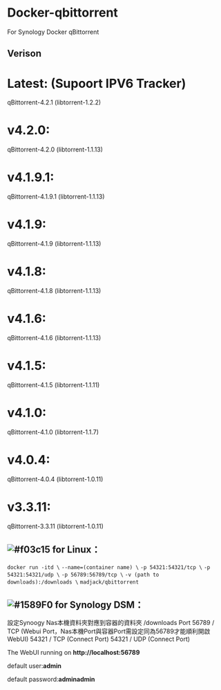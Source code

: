 # Docker-qbittorrent
For Synology Docker qBittorrent
## **Verison**
# Latest: (Supoort IPV6 Tracker)
qBittorrent-4.2.1  (libtorrent-1.2.2)
# v4.2.0:
qBittorrent-4.2.0  (libtorrent-1.1.13)
# v4.1.9.1:
qBittorrent-4.1.9.1  (libtorrent-1.1.13)
# v4.1.9:
qBittorrent-4.1.9  (libtorrent-1.1.13)
# v4.1.8:
qBittorrent-4.1.8  (libtorrent-1.1.13)
# v4.1.6:
qBittorrent-4.1.6  (libtorrent-1.1.13)
# v4.1.5:
qBittorrent-4.1.5  (libtorrent-1.1.11)
# v4.1.0:
qBittorrent-4.1.0  (libtorrent-1.1.7)
# v4.0.4:
qBittorrent-4.0.4  (libtorrent-1.0.11)
# v3.3.11:
qBittorrent-3.3.11 (libtorrent-1.0.11)

## ![#f03c15](https://fi.madjack.info/red.png) **for Linux：**
`docker run -itd \`
`--name=(container name) \`
`-p 54321:54321/tcp \`
`-p 54321:54321/udp \`
`-p 56789:56789/tcp \`
`-v (path to downloads):/downloads \`
`madjack/qbittorrent`

## ![#1589F0](https://fi.madjack.info/blue.png) **for Synology DSM：**
設定Synoogy Nas本機資料夾對應到容器的資料夾 /downloads
Port 56789 / TCP (Webui Port，Nas本機Port與容器Port需設定同為56789才能順利開啟WebUI)
54321 / TCP (Connect Port)
54321 / UDP (Connect Port)

The WebUI running on **http://localhost:56789**

default user:**admin**

default password:**adminadmin**
